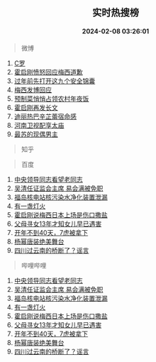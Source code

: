 <div align="center"><h2>实时热搜榜</h2><h4>2024-02-08 03:26:01</h4></div>

> 微博  

1. [C罗](https://s.weibo.com/weibo?q=C%E7%BD%97&t=31&band_rank=1&Refer=top)<br />
2. [霍启刚愤怒回应梅西道歉](https://s.weibo.com/weibo?q=%23%E9%9C%8D%E5%90%AF%E5%88%9A%E6%84%A4%E6%80%92%E5%9B%9E%E5%BA%94%E6%A2%85%E8%A5%BF%E9%81%93%E6%AD%89%23&t=31&band_rank=2&Refer=top)<br />
3. [过年前先打开这九个安全锦囊](https://s.weibo.com/weibo?q=%23%E8%BF%87%E5%B9%B4%E5%89%8D%E5%85%88%E6%89%93%E5%BC%80%E8%BF%99%E4%B9%9D%E4%B8%AA%E5%AE%89%E5%85%A8%E9%94%A6%E5%9B%8A%23&t=31&band_rank=3&Refer=top)<br />
4. [梅西发博回应](https://s.weibo.com/weibo?q=%E6%A2%85%E8%A5%BF%E5%8F%91%E5%8D%9A%E5%9B%9E%E5%BA%94&t=31&band_rank=4&Refer=top)<br />
5. [预制菜悄悄占领农村年夜饭](https://s.weibo.com/weibo?q=%23%E9%A2%84%E5%88%B6%E8%8F%9C%E6%82%84%E6%82%84%E5%8D%A0%E9%A2%86%E5%86%9C%E6%9D%91%E5%B9%B4%E5%A4%9C%E9%A5%AD%23&t=31&band_rank=5&Refer=top)<br />
6. [霍启刚再发长文](https://s.weibo.com/weibo?q=%E9%9C%8D%E5%90%AF%E5%88%9A%E5%86%8D%E5%8F%91%E9%95%BF%E6%96%87&t=31&band_rank=6&Refer=top)<br />
7. [迪丽热巴辛芷蕾宿命感](https://s.weibo.com/weibo?q=%23%E8%BF%AA%E4%B8%BD%E7%83%AD%E5%B7%B4%E8%BE%9B%E8%8A%B7%E8%95%BE%E5%AE%BF%E5%91%BD%E6%84%9F%23&t=31&band_rank=7&Refer=top)<br />
8. [河南卫视配享太庙](https://s.weibo.com/weibo?q=%E6%B2%B3%E5%8D%97%E5%8D%AB%E8%A7%86%E9%85%8D%E4%BA%AB%E5%A4%AA%E5%BA%99&t=31&band_rank=8&Refer=top)<br />
9. [最苏的现偶男主](https://s.weibo.com/weibo?q=%23%E6%9C%80%E8%8B%8F%E7%9A%84%E7%8E%B0%E5%81%B6%E7%94%B7%E4%B8%BB%23&t=31&band_rank=9&Refer=top)<br />

> 知乎  


> 百度  

1. [中央领导同志看望老同志](https://www.baidu.com/s?wd=%E4%B8%AD%E5%A4%AE%E9%A2%86%E5%AF%BC%E5%90%8C%E5%BF%97%E7%9C%8B%E6%9C%9B%E8%80%81%E5%90%8C%E5%BF%97&sa=fyb_news&rsv_dl=fyb_news)<br />
2. [吴清任证监会主席 易会满被免职](https://www.baidu.com/s?wd=%E5%90%B4%E6%B8%85%E4%BB%BB%E8%AF%81%E7%9B%91%E4%BC%9A%E4%B8%BB%E5%B8%AD+%E6%98%93%E4%BC%9A%E6%BB%A1%E8%A2%AB%E5%85%8D%E8%81%8C&sa=fyb_news&rsv_dl=fyb_news)<br />
3. [福岛核电站核污染水净化装置泄漏](https://www.baidu.com/s?wd=%E7%A6%8F%E5%B2%9B%E6%A0%B8%E7%94%B5%E7%AB%99%E6%A0%B8%E6%B1%A1%E6%9F%93%E6%B0%B4%E5%87%80%E5%8C%96%E8%A3%85%E7%BD%AE%E6%B3%84%E6%BC%8F&sa=fyb_news&rsv_dl=fyb_news)<br />
4. [有一盏灯火](https://www.baidu.com/s?wd=%E6%9C%89%E4%B8%80%E7%9B%8F%E7%81%AF%E7%81%AB&sa=fyb_news&rsv_dl=fyb_news)<br />
5. [霍启刚说梅西日本上场是伤口撒盐](https://www.baidu.com/s?wd=%E9%9C%8D%E5%90%AF%E5%88%9A%E8%AF%B4%E6%A2%85%E8%A5%BF%E6%97%A5%E6%9C%AC%E4%B8%8A%E5%9C%BA%E6%98%AF%E4%BC%A4%E5%8F%A3%E6%92%92%E7%9B%90&sa=fyb_news&rsv_dl=fyb_news)<br />
6. [父母寻女13年才知女儿早已遇害](https://www.baidu.com/s?wd=%E7%88%B6%E6%AF%8D%E5%AF%BB%E5%A5%B313%E5%B9%B4%E6%89%8D%E7%9F%A5%E5%A5%B3%E5%84%BF%E6%97%A9%E5%B7%B2%E9%81%87%E5%AE%B3&sa=fyb_news&rsv_dl=fyb_news)<br />
7. [开年不到40天，7虎被拿下](https://www.baidu.com/s?wd=%E5%BC%80%E5%B9%B4%E4%B8%8D%E5%88%B040%E5%A4%A9%EF%BC%8C7%E8%99%8E%E8%A2%AB%E6%8B%BF%E4%B8%8B&sa=fyb_news&rsv_dl=fyb_news)<br />
8. [杨幂唐装绝美舞台](https://www.baidu.com/s?wd=%E6%9D%A8%E5%B9%82%E5%94%90%E8%A3%85%E7%BB%9D%E7%BE%8E%E8%88%9E%E5%8F%B0&sa=fyb_news&rsv_dl=fyb_news)<br />
9. [四川过云南的桥断了？谣言](https://www.baidu.com/s?wd=%E5%9B%9B%E5%B7%9D%E8%BF%87%E4%BA%91%E5%8D%97%E7%9A%84%E6%A1%A5%E6%96%AD%E4%BA%86%EF%BC%9F%E8%B0%A3%E8%A8%80&sa=fyb_news&rsv_dl=fyb_news)<br />

> 哔哩哔哩  

1. [中央领导同志看望老同志](https://www.baidu.com/s?wd=%E4%B8%AD%E5%A4%AE%E9%A2%86%E5%AF%BC%E5%90%8C%E5%BF%97%E7%9C%8B%E6%9C%9B%E8%80%81%E5%90%8C%E5%BF%97&sa=fyb_news&rsv_dl=fyb_news)<br />
2. [吴清任证监会主席 易会满被免职](https://www.baidu.com/s?wd=%E5%90%B4%E6%B8%85%E4%BB%BB%E8%AF%81%E7%9B%91%E4%BC%9A%E4%B8%BB%E5%B8%AD+%E6%98%93%E4%BC%9A%E6%BB%A1%E8%A2%AB%E5%85%8D%E8%81%8C&sa=fyb_news&rsv_dl=fyb_news)<br />
3. [福岛核电站核污染水净化装置泄漏](https://www.baidu.com/s?wd=%E7%A6%8F%E5%B2%9B%E6%A0%B8%E7%94%B5%E7%AB%99%E6%A0%B8%E6%B1%A1%E6%9F%93%E6%B0%B4%E5%87%80%E5%8C%96%E8%A3%85%E7%BD%AE%E6%B3%84%E6%BC%8F&sa=fyb_news&rsv_dl=fyb_news)<br />
4. [有一盏灯火](https://www.baidu.com/s?wd=%E6%9C%89%E4%B8%80%E7%9B%8F%E7%81%AF%E7%81%AB&sa=fyb_news&rsv_dl=fyb_news)<br />
5. [霍启刚说梅西日本上场是伤口撒盐](https://www.baidu.com/s?wd=%E9%9C%8D%E5%90%AF%E5%88%9A%E8%AF%B4%E6%A2%85%E8%A5%BF%E6%97%A5%E6%9C%AC%E4%B8%8A%E5%9C%BA%E6%98%AF%E4%BC%A4%E5%8F%A3%E6%92%92%E7%9B%90&sa=fyb_news&rsv_dl=fyb_news)<br />
6. [父母寻女13年才知女儿早已遇害](https://www.baidu.com/s?wd=%E7%88%B6%E6%AF%8D%E5%AF%BB%E5%A5%B313%E5%B9%B4%E6%89%8D%E7%9F%A5%E5%A5%B3%E5%84%BF%E6%97%A9%E5%B7%B2%E9%81%87%E5%AE%B3&sa=fyb_news&rsv_dl=fyb_news)<br />
7. [开年不到40天，7虎被拿下](https://www.baidu.com/s?wd=%E5%BC%80%E5%B9%B4%E4%B8%8D%E5%88%B040%E5%A4%A9%EF%BC%8C7%E8%99%8E%E8%A2%AB%E6%8B%BF%E4%B8%8B&sa=fyb_news&rsv_dl=fyb_news)<br />
8. [杨幂唐装绝美舞台](https://www.baidu.com/s?wd=%E6%9D%A8%E5%B9%82%E5%94%90%E8%A3%85%E7%BB%9D%E7%BE%8E%E8%88%9E%E5%8F%B0&sa=fyb_news&rsv_dl=fyb_news)<br />
9. [四川过云南的桥断了？谣言](https://www.baidu.com/s?wd=%E5%9B%9B%E5%B7%9D%E8%BF%87%E4%BA%91%E5%8D%97%E7%9A%84%E6%A1%A5%E6%96%AD%E4%BA%86%EF%BC%9F%E8%B0%A3%E8%A8%80&sa=fyb_news&rsv_dl=fyb_news)<br />
